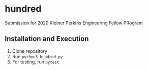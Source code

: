# hundred
Submission for 2020 Kleiner Perkins Engineering Fellow PRogram

## Installation and Execution
1. Clone repository
2. Run ```python3 hundred.py```
3. For testing, run ```pytest```


